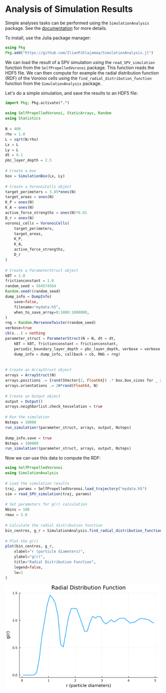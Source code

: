# Analysis of Simulation Results

Simple analyses tasks can be performed using the `SimulationAnalysis` package. See the [documentation](https://github.com/IlianPihlajamaa/SimulationAnalysis.jl) for more details.

To install, use the Julia package manager:
```julia
using Pkg
Pkg.add("https://github.com/IlianPihlajamaa/SimulationAnalysis.jl")
```

We can load the result of a SPV simulation using the `read_SPV_simulation` function from the `SelfPropelledVoronoi` package. This function reads the HDF5 file. 
We can then compute for example the radial distribution function (RDF) of the Voronoi cells using the `find_radial_distribution_function` function from the `SimulationAnalysis` package.


Let's do a simple simulation, and save the results to an HDF5 file:

```julia
import Pkg; Pkg.activate(".")

using SelfPropelledVoronoi, StaticArrays, Random
using Statistics

N = 400
rho = 1.0
L = sqrt(N/rho)
Lx = L
Ly = L
dt = 0.1
pbc_layer_depth = 2.5

# Create a box
box = SimulationBox(Lx, Ly)

# Create a VoronoiCells object
target_perimeters = 3.85*ones(N)
target_areas = ones(N)
K_P = ones(N)
K_A = ones(N)
active_force_strengths = ones(N)*0.01
D_r = ones(N)
voronoi_cells = VoronoiCells(
    target_perimeters,
    target_areas,
    K_P,
    K_A,
    active_force_strengths,
    D_r
)

# Create a ParameterStruct object
kBT = 1.0
frictionconstant = 1.0
random_seed = 564574564
Random.seed!(random_seed)
dump_info = DumpInfo(
    save=false,
    filename="mydata.h5",
    when_to_save_array=0:1000:1000000,
)
rng = Random.MersenneTwister(random_seed)
verbose=true
cb(x...) = nothing 
parameter_struct = ParameterStruct(N = N, dt = dt, 
    kBT = kBT, frictionconstant = frictionconstant, 
    periodic_boundary_layer_depth = pbc_layer_depth, verbose = verbose, box = box, particles= voronoi_cells,
    dump_info = dump_info, callback = cb, RNG = rng)


# Create an ArrayStruct object
arrays = ArrayStruct(N)
arrays.positions .= [rand(SVector{2, Float64}) .* box.box_sizes for _ in 1:N]
arrays.orientations .= 2π*rand(Float64, N) 

# Create an Output object
output = Output()
arrays.neighborlist.check_tesselation = true

# Run the simulation
Nsteps = 10000
run_simulation!(parameter_struct, arrays, output, Nsteps)

dump_info.save = true
Nsteps = 100000
run_simulation!(parameter_struct, arrays, output, Nsteps) 

```

Now we can use this data to compute the RDF:

```julia
using SelfPropelledVoronoi
using SimulationAnalysis

# Load the simulation results
traj, params = SelfPropelledVoronoi.load_trajectory("mydata.h5")
sim = read_SPV_simulation(traj, params)

# Set parameters for g(r) calculation
Nbins = 100
rmax = 5.0

# Calculate the radial distribution function
bin_centres, g_r = SimulationAnalysis.find_radial_distribution_function(sim, Nbins, rmax)

# Plot the g(r)
plot(bin_centres, g_r,
    xlabel="r (particle diameters)",
    ylabel="g(r)",
    title="Radial Distribution Function",
    legend=false,
    lw=2
)
```
![gr](plots/spvgr.png)
